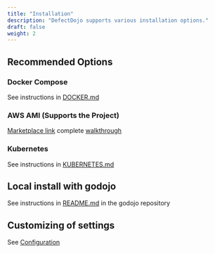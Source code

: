```yaml
---
title: "Installation"
description: "DefectDojo supports various installation options."
draft: false
weight: 2
---
```


## Recommended Options

### Docker Compose

See instructions in [DOCKER.md](<https://github.com/DefectDojo/django-DefectDojo/blob/dev/readme-docs/DOCKER.md>)

### AWS AMI (Supports the Project)

[Marketplace link](https://aws.amazon.com/marketplace/pp/prodview-m2a25gr67xbzk) complete [walkthrough](https://www.10security.com/defectdojo-aws-launch-guide)

### Kubernetes

See instructions in [KUBERNETES.md](<https://github.com/DefectDojo/django-DefectDojo/blob/dev/readme-docs/KUBERNETES.md>)

## Local install with godojo

See instructions in [README.md](<https://github.com/DefectDojo/godojo/blob/master/README.md>)
in the godojo repository

## Customizing of settings

See [Configuration](../configuration)
